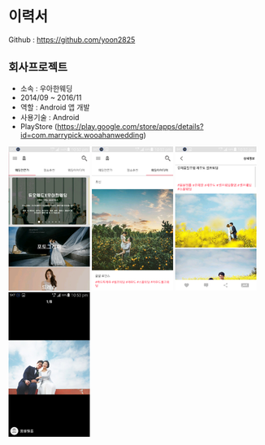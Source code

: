 # 이력서
Github : https://github.com/yoon2825

## 회사프로젝트
- 소속 : 우아한웨딩
- 2014/09 ~ 2016/11
- 역할 : Android 앱 개발
- 사용기술 : Android
- PlayStore (https://play.google.com/store/apps/details?id=com.marrypick.wooahanwedding)

<img src="images/wooa1.png" width="160"/> <img src="images/wooa2.png" width="160"/> <img src="images/wooa3.png" width="160"/> <img src="images/wooa4.png" width="160"/>
